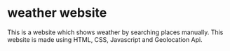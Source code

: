 # weather website

This is a website which shows weather by searching places manually.
This website is made using HTML, CSS, Javascript and Geolocation Api.